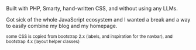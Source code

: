 Built with PHP, Smarty, hand-written CSS, and without using any LLMs.

Got sick of the whole JavaScript ecosystem and I wanted a break and a way to easily combine my blog and my homepage.

<small>some CSS is copied from bootstrap 2.x (labels, and inspiration for the navbar), and bootstrap 4.x (layout helper classes)</small>